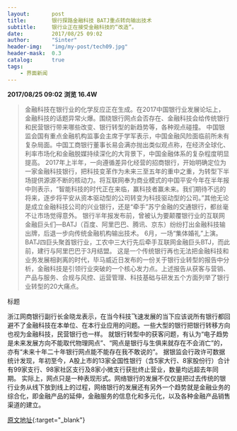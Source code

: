 ```yaml
---
layout:       post
title:        银行探路金融科技 BATJ重点转向输出技术
subtitle:     银行业正在接受金融科技的“改造”。
date:         2017/08/25 09:02
author:       "Sinter"
header-img:   "img/my-post/tech09.jpg"
header-mask:  0.3
catalog:      true
tags:
    - 界面新闻
---
```


**2017/08/25 09:02**  **浏览 16.4W**

> 金融科技在银行业的化学反应正在生成。在2017中国银行业发展论坛上，金融科技的话题异常火爆。围绕银行网点会否存在、金融科技会给传统银行和民营银行带来哪些改变、银行转型的新趋势等，各种观点碰撞。
中国银监会国有重点金融机构监事会主席于学军表示，中国金融风险面临前所未有复杂局面。中国工商银行董事长易会满亦抛出类似观点称，在经济全球化、利率市场化和金融脱媒持续深化的大背景下，中国金融体系的复杂程度明显提高。
2017年上半年，一向遵循差异化经营的招商银行，开始明确定位为一家金融科技银行，把科技变革作为未来三至五年的重中之重，为转型下半场提供源源不断的核动力。将互联网奉为商业模式的中国平安今年在半年报中则表示，“智能科技的时代正在来临，赢科技者赢未来。我们期待不远的将来，逐步将平安从资本驱动型的公司转变为科技驱动型的公司。”其他无论是成立金融科技公司的兴业银行，还是“牵手”苏宁金融的交通银行，都丝毫不让市场觉得意外。
银行半年报发布前，曾被认为要颠覆银行业的互联网金融巨头们—BATJ（百度、阿里巴巴、腾讯、京东）纷纷打出金融科技输出牌，后退一步向传统金融机构输出技术。
6月，一场“集体婚礼”上演。BATJ四巨头聚首银行业，工农中三大行先后牵手互联网金融巨头BTJ，而此前，建行与阿里巴巴于3月结盟。
这是一个传统银行再也无法把金融科技和业务发展相剥离的时代，毕马威近日发布的一份关于银行业转型的报告中分析，金融科技是引领行业突破的一个核心发力点。上述报告从获客与营销、产品与服务、合规与风控、运营管理、科技基础与研发五个方面列举了银行业转型的20大痛点。

标题

浙江网商银行副行长金晓龙表示，在当今科技飞速发展的当下应该说所有银行都回避不了金融科技在本单位、在本行业应用的问题。一些大型的银行把银行转移方向也视为金融科技，民营银行也一样。
就银行转型中的获客问题，有认为“电子趋势是未来发展方向不能取代物理网点”、“网点是银行与生俱来就存在不会消亡”的，亦有“未来十年二十年银行网点能不能存在我不敢说的”。
据银监会行政许可数据统计发现，年初至今，A股上市的13家全国性银行（含5家大行、8家股份行）合计有99家支行、98家社区支行及8家小微支行获批终止营业，数量均远超去年同期。
实际上，网点只是一种表现形式。网络银行的发展不仅仅是把过去传统的银行业务从线下放到线上的过程，网络银行的发展还有另外一个趋势就是金融业务的综合化，即金融产品的延伸，金融服务的信息化和多元化，以及各种金融产品销售渠道的建立。


[原文地址](http://www.jiemian.com/article/1576096.html){:target="_blank"}


